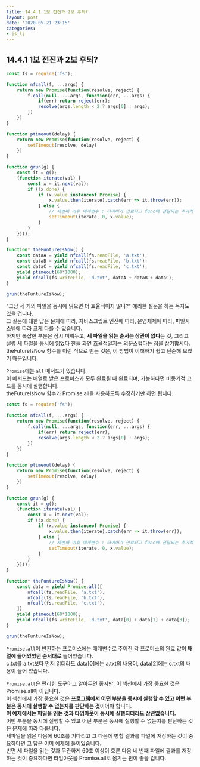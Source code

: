 ```yaml
---
title: 14.4.1 1보 전진과 2보 후퇴?
layout: post
date: '2020-05-21 23:15'
categories:
- js_lj
---
```


## 14.4.1 1보 전진과 2보 후퇴?

```javascript
const fs = require('fs');

function nfcall(f, ...args) {
    return new Promise(function(resolve, reject) {
        f.call(null, ...args, function(err, ...args) {
            if(err) return reject(err);
            resolve(args.length < 2 ? args[0] : args);
        })
    })
}

function ptimeout(delay) {
    return new Promise(function(resolve, reject) {
        setTimeout(resolve, delay)
    })
}

function grun(g) {
    const it = g();
    (function iterate(val) {
        const x = it.next(val);
        if (!x.done) {
            if (x.value instanceof Promise) {
                x.value.then(iterate).catch(err => it.throw(err));
            } else {
                // 세번째 이후 매개변수 : 타이머가 만료되고 func에 전달되는 추가적인 매개변수들입니다.
                setTimeout(iterate, 0, x.value);
            }
        }
    })();
}

function* theFuntureIsNow() {
    const dataA = yield nfcall(fs.readFile, 'a.txt');
    const dataB = yield nfcall(fs.readFile, 'b.txt');
    const dataC = yield nfcall(fs.readFile, 'c.txt');
    yield ptimeout(60*1000);
    yield nfcall(fs.writeFile, 'd.txt', dataA + dataB + dataC);
}

grun(theFuntureIsNow);
```

"그냥 세 개의 파일을 동시에 읽으면 더 효율적이지 않나?" 예리한 질문을 하는 독자도 있을 겁니다.  
그 질문에 대한 답은 문제에 따라, 자바스크립트 엔진에 따라, 운영체제에 따라, 파일시스템에 따라 크게
다를 수 있습니다.  
하지만 복잡한 부분은 잠시 미뤄두고, **세 파일을 읽는 순서는 상관이 없다**는 것, 그리고 설령 세 파일을
동시에 읽었다 한들 과연 효율적일지는 의문스럽다는 점을 상기합시다.  
theFutureIsNow 함수를 이런 식으로 만든 것은, 이 방법이 이해하기 쉽고 단순해 보였기 때문입니다.

`Promise`에는 `all` 메서드가 있습니다.  
이 메서드는 배열로 받은 프로미스가 모두 완료될 때 완료되며, 가능하다면 비동기적 코드를 동시에 실행합니다.  
theFutureIsNow 함수가 Promise.all을 사용하도록 수정하기만 하면 됩니다.

```javascript
const fs = require('fs');

function nfcall(f, ...args) {
    return new Promise(function(resolve, reject) {
        f.call(null, ...args, function(err, ...args) {
            if(err) return reject(err);
            resolve(args.length < 2 ? args[0] : args);
        })
    })
}

function ptimeout(delay) {
    return new Promise(function(resolve, reject) {
        setTimeout(resolve, delay)
    })
}

function grun(g) {
    const it = g();
    (function iterate(val) {
        const x = it.next(val);
        if (!x.done) {
            if (x.value instanceof Promise) {
                x.value.then(iterate).catch(err => it.throw(err));
            } else {
                // 세번째 이후 매개변수 : 타이머가 만료되고 func에 전달되는 추가적인 매개변수들입니다.
                setTimeout(iterate, 0, x.value);
            }
        }
    })();
}

function* theFuntureIsNow() {
    const data = yield Promise.all([
        nfcall(fs.readFile, 'a.txt'),
        nfcall(fs.readFile, 'b.txt'),
        nfcall(fs.readFile, 'c.txt'),
    ])
    yield ptimeout(60*1000);
    yield nfcall(fs.writeFile, 'd.txt', data[0] + data[1] + data[3]);
}

grun(theFuntureIsNow);
```

`Promise.all`이 반환하는 프로미스에는 매개변수로 주어진 각 프로미스의 완료 값이 **배열에 들어있었던
순서대로** 들어있습니다.  
c.txt를 a.txt보다 먼저 읽더라도 data[0]에는 a.txt의 내용이, data[2]에는 c.txt의 내용이 들어 있습니다.  

`Promise.all`은 편리한 도구이고 알아두면 좋지만, 이 섹션에서 가장 중요한 것은 Promise.all이 아닙니다.  
이 섹션에서 가장 중요한 것은 **프로그램에서 어떤 부분을 동시에 실행할 수 있고 어떤 부분은 동시에
실행할 수 없는지를 판단하는 것**이어야 합니다.  
**이 예제에서는 파일을 읽는 것과 타임아웃이 동시에 실행되더라도 상관없습니다.**  
어떤 부분을 동시에 실행할 수 있고 어떤 부분은 동시에 실행할 수 없는지를 판단하는 것은 문제에 따라
다릅니다.  
세파일을 읽은 다음에 60초를 기다리고 그 다음에 병합 결과를 파일에 저장하는 것이 중요하다면 
그 답은 이미 예제에 들어있습니다.  
반면 세 파일을 읽는 것과 무관하게 60초 이상이 흐른 다음 네 번째 파일에 결과를 저장하는 것이 
중요하다면 타임아웃을 Promise.all로 옮기는 편이 좋을 겁니다.